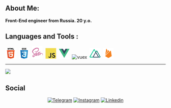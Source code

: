 About Me:
---
<b>Front-End engineer from Russia. 20 y.o.</b>

Languages and Tools :
---
<p>
<img src="https://github.com/devicons/devicon/blob/master/icons/html5/html5-original-wordmark.svg" title="html5" alt="html5" width="34"/>&nbsp;
<img src="https://github.com/devicons/devicon/blob/master/icons/css3/css3-original-wordmark.svg" title="css3" alt="css3" width="34" />&nbsp;
<img src="https://github.com/devicons/devicon/blob/master/icons/sass/sass-original.svg" title="sass" alt="sass" width="34" height="40"/>&nbsp;
<img src="https://github.com/devicons/devicon/blob/master/icons/javascript/javascript-original.svg" title="javascript" alt="javascript" width="34"/>&nbsp;
<img src="https://github.com/devicons/devicon/blob/master/icons/vuejs/vuejs-original.svg" title="vuejs" alt="vuejs" width="34" />&nbsp;
<img src="https://user-images.githubusercontent.com/7110136/29002857-9e802f08-7ab4-11e7-9c31-604b5d0d0c19.png" title="vuex" alt="vuex" height="36"/>&nbsp;
<img src="https://github.com/devicons/devicon/blob/master/icons/nuxtjs/nuxtjs-original.svg" title="nuxtjs" alt="nuxtjs" width="34"/>&nbsp;
<img src="https://github.com/devicons/devicon/blob/master/icons/firebase/firebase-plain.svg" title="firebase" alt="firebase" width="34"/>&nbsp;
</p>

<hr>

<p align="left">
<a href="https://github.com/Amirovvv">
  <img height="180em" src="https://github-readme-stats-eight-theta.vercel.app/api/top-langs/?username=Amirovvv&layout=compact&langs_count=8&theme=algolia"/>
</a>
</p>

Social
---
<p align="center">
<a href="https://t.me/amirovvvvv">	<img alt="Telegram" src="https://img.shields.io/badge/@amirovvvvv-2CA5E0?style=for-the-badge&logo=telegram&logoColor=white" /></a>
<a href="https://www.instagram.com/a.amirovv/"><img alt="Instagram" src="https://img.shields.io/badge/@a.amirovv-%23E4405F.svg?style=for-the-badge&logo=Instagram&logoColor=white"/></a>
<a href="https://www.linkedin.com/in/khasan-amirov/"><img alt="Linkedin" src="https://img.shields.io/badge/amirov-blue.svg?style=for-the-badge&logo=Linkedin&logoColor=white"/></a>
</p>

  

